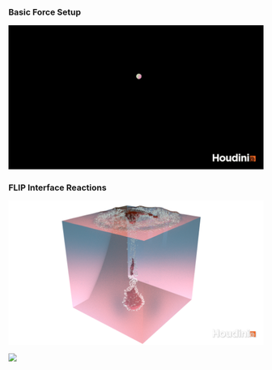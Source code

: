 ### Basic Force Setup

![](img/swarm.gif)

### FLIP Interface Reactions
![](img/pgs_ss22_dynamics_gueldner.png)

![](img/pgs_ss22_dynamics_gueldner.gif)
